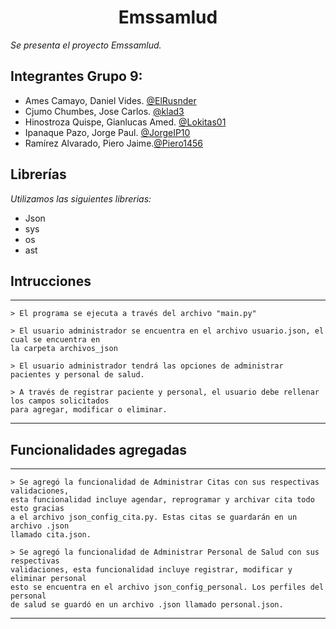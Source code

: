 
<h1 align="center">Emssamlud</h1>
<em> Se presenta el proyecto Emssamlud. </em>

## Integrantes Grupo 9:

- Ames Camayo, Daniel Vides. [@ElRusnder](https://github.com/ElRusnder)
- Cjumo Chumbes, Jose Carlos. [@klad3](https://github.com/klad3)
- Hinostroza Quispe, Gianlucas Amed. [@Lokitas01](https://github.com/Lokitas01)
- Ipanaque Pazo, Jorge Paul. [@JorgeIP10](https://github.com/JorgeIP10)
- Ramírez Alvarado, Piero Jaime.[@Piero1456](https://github.com/Piero1456)

    
## Librerías

<em> Utilizamos las siguientes librerias: </em>

* Json
* sys
* os
* ast

## Intrucciones

***

    > El programa se ejecuta a través del archivo "main.py"

    > El usuario administrador se encuentra en el archivo usuario.json, el cual se encuentra en 
    la carpeta archivos_json

    > El usuario administrador tendrá las opciones de administrar pacientes y personal de salud.

    > A través de registrar paciente y personal, el usuario debe rellenar los campos solicitados 
    para agregar, modificar o eliminar.

***

## Funcionalidades agregadas

***
    > Se agregó la funcionalidad de Administrar Citas con sus respectivas validaciones,  
    esta funcionalidad incluye agendar, reprogramar y archivar cita todo esto gracias 
    a el archivo json_config_cita.py. Estas citas se guardarán en un archivo .json 
    llamado cita.json.

    > Se agregó la funcionalidad de Administrar Personal de Salud con sus respectivas 
    validaciones, esta funcionalidad incluye registrar, modificar y eliminar personal 
    esto se encuentra en el archivo json_config_personal. Los perfiles del personal 
    de salud se guardó en un archivo .json llamado personal.json.

***